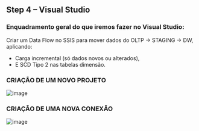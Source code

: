 ## Step 4 – Visual Studio 
### Enquadramento geral do  que iremos fazer no Visual Studio: 
Criar um Data Flow no SSIS para mover dados do OLTP → STAGING → DW, aplicando:

- Carga incremental (só dados novos ou alterados),
- E SCD Tipo 2 nas tabelas dimensão.




### CRIAÇÃO DE UM NOVO PROJETO
![image](https://github.com/user-attachments/assets/8ebada86-b945-4ccc-b1ac-702992bd5e31)


### CRIAÇÃO DE UMA NOVA CONEXÃO
![image](https://github.com/user-attachments/assets/c7977602-a051-4e80-86fa-148ce1f968a8)




